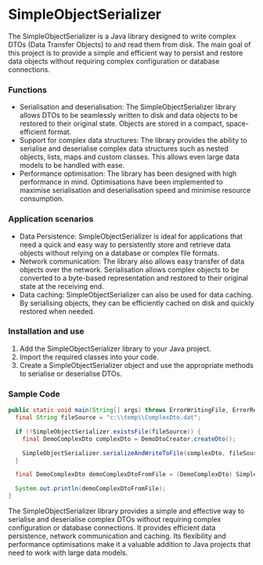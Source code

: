 # SimpleObjectSerializer

The SimpleObjectSerializer is a Java library designed to write complex DTOs (Data Transfer Objects) to and read them from disk. The main goal of this project is to provide a simple and efficient way to persist and restore data objects without requiring complex configuration or database connections.

### Functions
- Serialisation and deserialisation: The SimpleObjectSerializer library allows DTOs to be seamlessly written to disk and data objects to be restored to their original state. Objects are stored in a compact, space-efficient format.
- Support for complex data structures: The library provides the ability to serialise and deserialise complex data structures such as nested objects, lists, maps and custom classes. This allows even large data models to be handled with ease.
- Performance optimisation: The library has been designed with high performance in mind. Optimisations have been implemented to maximise serialisation and deserialisation speed and minimise resource consumption.

### Application scenarios
- Data Persistence: SimpleObjectSerializer is ideal for applications that need a quick and easy way to persistently store and retrieve data objects without relying on a database or complex file formats.
- Network communication: The library also allows easy transfer of data objects over the network. Serialisation allows complex objects to be converted to a byte-based representation and restored to their original state at the receiving end.
- Data caching: SimpleObjectSerializer can also be used for data caching. By serialising objects, they can be efficiently cached on disk and quickly restored when needed.

### Installation and use
1. Add the SimpleObjectSerializer library to your Java project.
2. Import the required classes into your code.
3. Create a SimpleObjectSerializer object and use the appropriate methods to serialise or deserialise DTOs.

### Sample Code

```java
public static void main(String[] args) throws ErrorWritingFile, ErrorReadingFile {
  final String fileSource = "c:\\temp\\ComplexDto.dat";

  if (!SimpleObjectSerializer.existsFile(fileSource)) {
    final DemoComplexDto complexDto = DemoDtoCreator.createDto();

    SimpleObjectSerializer.serializeAndWriteToFile(complexDto, fileSource);
  }

  final DemoComplexDto demoComplexDtoFromFile = (DemoComplexDto) SimpleObjectSerializer.readFromFileAndDeserialize(fileSource);

  System.out.println(demoComplexDtoFromFile);
}
```

The SimpleObjectSerializer library provides a simple and effective way to serialise and deserialise complex DTOs without requiring complex configuration or database connections. It provides efficient data persistence, network communication and caching. Its flexibility and performance optimisations make it a valuable addition to Java projects that need to work with large data models.
